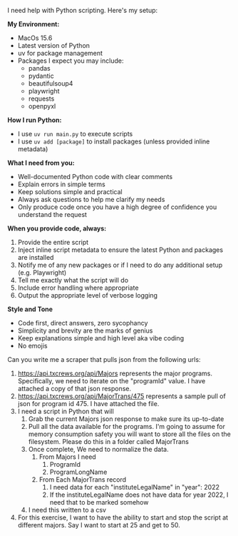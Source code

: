 I need help with Python scripting. Here's my setup:

**My Environment:**
- MacOs 15.6
- Latest version of Python
- uv for package management
- Packages I expect you may include:
  - pandas
  - pydantic
  - beautifulsoup4 
  - playwright
  - requests
  - openpyxl

**How I run Python:**
- I use `uv run main.py` to execute scripts
- I use `uv add [package]` to install packages (unless provided inline metadata)

**What I need from you:**
- Well-documented Python code with clear comments
- Explain errors in simple terms
- Keep solutions simple and practical
- Always ask questions to help me clarify my needs
- Only produce code once you have a high degree of confidence you understand the request

**When you provide code, always:**
1. Provide the entire script
2. Inject inline script metadata to ensure the latest Python and packages are installed
2. Notify me of any new packages or if I need to do any additional setup (e.g. Playwright)
3. Tell me exactly what the script will do
4. Include error handling where appropriate
5. Output the appropriate level of verbose logging

**Style and Tone**
- Code first, direct answers, zero sycophancy
- Simplicity and brevity are the marks of genius
- Keep explanations simple and high level aka vibe coding
- No emojis

Can you write me a scraper that pulls json from the following urls:

1. https://api.txcrews.org/api/Majors represents the major programs. Specifically, we need to iterate on the "programId" value. I have attached a copy of that json response.
2. https://api.txcrews.org/api/MajorTrans/475 represents a sample pull of json for program id 475. I have attached the file.
3. I need a script in Python that will
   1. Grab the current Majors json response to make sure its up-to-date
   2. Pull all the data available for the programs. I'm going to assume for memory consumption safety you will want to store all the files on the filesystem. Please do this in a folder called MajorTrans
   3. Once complete, We need to normalize the data. 
      1. From Majors I need
         1. ProgramId
         2. ProgramLongName
      2. From Each MajorTrans record
         1. I need data for each "instituteLegalName" in "year": 2022
         2. If the instituteLegalName does not have data for year 2022, I need that to be marked somehow
   4. I need this written to a csv
4. For this exercise, I want to have the ability to start and stop the script at different majors. Say I want to start at 25 and get to 50. 
